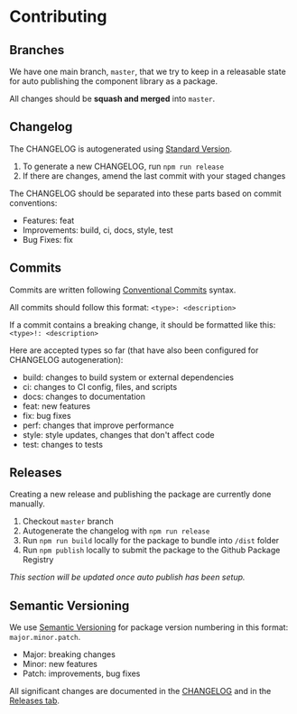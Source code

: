 # Contributing

## Branches

We have one main branch, `master`, that we try to keep in a releasable state for auto publishing the component library as a package.

All changes should be **squash and merged** into `master`.

## Changelog

The CHANGELOG is autogenerated using [Standard Version](https://github.com/conventional-changelog/standard-version).

1. To generate a new CHANGELOG, run `npm run release`
2. If there are changes, amend the last commit with your staged changes

The CHANGELOG should be separated into these parts based on commit conventions:

- Features: feat
- Improvements: build, ci, docs, style, test
- Bug Fixes: fix

## Commits

Commits are written following [Conventional Commits](https://www.conventionalcommits.org/en/v1.0.0/) syntax.

All commits should follow this format: `<type>: <description>`

If a commit contains a breaking change, it should be formatted like this: `<type>!: <description>`

Here are accepted types so far (that have also been configured for CHANGELOG autogeneration):

- build: changes to build system or external dependencies
- ci: changes to CI config, files, and scripts
- docs: changes to documentation
- feat: new features
- fix: bug fixes
- perf: changes that improve performance
- style: style updates, changes that don't affect code
- test: changes to tests

## Releases

Creating a new release and publishing the package are currently done manually.

1. Checkout `master` branch
2. Autogenerate the changelog with `npm run release`
3. Run `npm run build` locally for the package to bundle into `/dist` folder
4. Run `npm publish` locally to submit the package to the Github Package Registry

_This section will be updated once auto publish has been setup._

## Semantic Versioning

We use [Semantic Versioning](https://semver.org/) for package version numbering in this format: `major.minor.patch`.

- Major: breaking changes
- Minor: new features
- Patch: improvements, bug fixes

All significant changes are documented in the [CHANGELOG](https://github.com/TheSweaterGuys/nucleus-style/blob/master/CHANGELOG.md) and in the [Releases tab](https://github.com/TheSweaterGuys/nucleus-style/releases).
